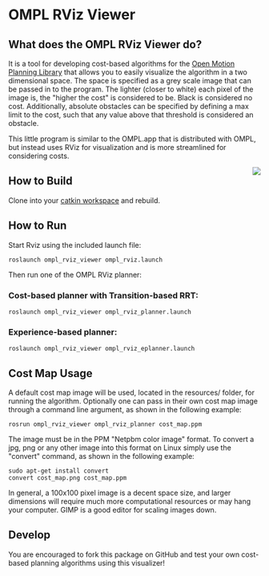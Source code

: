 OMPL RViz Viewer
==========

## What does the OMPL RViz Viewer do?

It is a tool for developing cost-based algorithms for the [Open Motion Planning Library](http://ompl.kavrakilab.org/) 
that allows you to easily visualize the 
algorithm in a two dimensional space. The space is specified as a grey scale image that can be passed in to the program. 
The lighter (closer to white) each pixel of the image is, the "higher the cost" is considered to be. Black is considered no cost. 
Additionally, absolute obstacles can be specified by defining a max limit to the cost, such that any value above that threshold is considered an obstacle.

This little program is similar to the OMPL.app that is distributed with OMPL, but instead uses RViz for visualization and is more 
streamlined for considering costs.

<img align="right" src="https://raw.githubusercontent.com/davetcoleman/ompl_rviz_viewer/master/resources/ompl_rviz_viewer.png" />

## How to Build

Clone into your [catkin workspace](http://wiki.ros.org/catkin/Tutorials/create_a_workspace) and rebuild.

## How to Run

Start Rviz using the included launch file:

```
roslaunch ompl_rviz_viewer ompl_rviz.launch
```

Then run one of the OMPL RViz planner:

### Cost-based planner with Transition-based RRT:
```
roslaunch ompl_rviz_viewer ompl_rviz_planner.launch
```

### Experience-based planner:
```
roslaunch ompl_rviz_viewer ompl_rviz_eplanner.launch
```

## Cost Map Usage

A default cost map image will be used, located in the resources/ folder, for running the algorithm. 
Optionally one can pass in their own cost map image through a command line argument, as shown in the following example:

```
rosrun ompl_rviz_viewer ompl_rviz_planner cost_map.ppm
```

The image must be in the PPM "Netpbm color image" format. To convert a jpg, png or any other image into this format on Linux simply use the "convert" command, as shown in the following example:

```
sudo apt-get install convert
convert cost_map.png cost_map.ppm
```

In general, a 100x100 pixel image is a decent space size, and larger dimensions will require much more computational resources or may hang your computer. GIMP is a good editor for scaling images down.

## Develop

You are encouraged to fork this package on GitHub and test your own cost-based planning algorithms using this visualizer!